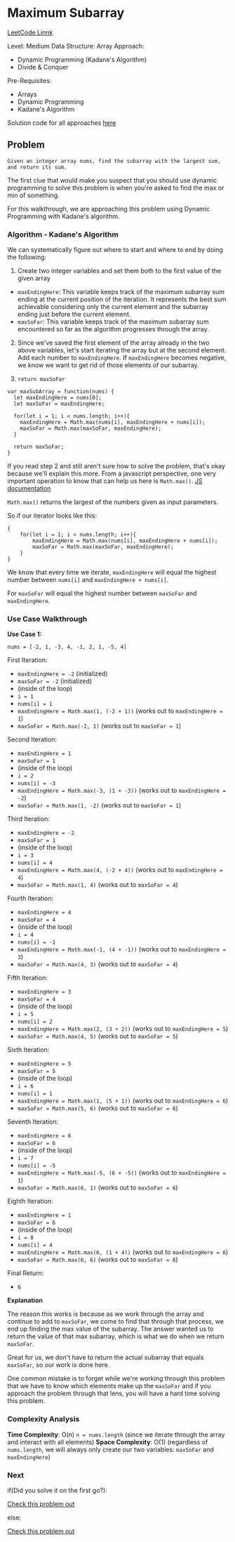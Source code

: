 # Maximum Subarray

[LeetCode Linnk](https://leetcode.com/problems/maximum-subarray/)

Level: Medium
Data Structure: Array
Approach: 
* Dynamic Programming (Kadane's Algorithm)
* Divide & Conquer

Pre-Requisites: 
* Arrays
* Dynamic Programming
* Kadane's Algorithm

Solution code for all approaches [here](Maximum-Subarray.js)

## Problem

`Given an integer array nums, find the subarray with the largest sum, and return its sum.`

The first clue that would make you suspect that you should use dynamic programming to solve this problem is when you're asked to find the max or min of something. 

For this walkthrough, we are approaching this problem using Dynamic Programming with Kadane's algorithm.

### Algorithm - Kadane's Algorithm
We can systematically figure out where to start and where to end by doing the following: 

1. Create two integer variables and set them both to the first value of the given array
* `maxEndingHere`: This variable keeps track of the maximum subarray sum ending at the current position of the iteration. It represents the best sum achievable considering only the current element and the subarray ending just before the current element.
* `maxSoFar`: This variable keeps track of the maximum subarray sum encountered so far as the algorithm progresses through the array.

2. Since we've saved the first element of the array already in the two above variables, let's start iterating the array but at the second element. Add each number to `maxEndingHere`. If `maxEndingHere` becomes negative, we know we want to get rid of those elements of our subarray. 

3. `return maxSoFar`


``` 
var maxSubArray = function(nums) {
  let maxEndingHere = nums[0];
  let maxSoFar = maxEndingHere;

  for(let i = 1; i < nums.length; i++){
    maxEndingHere = Math.max(nums[i], maxEndingHere + nums[i]);
    maxSoFar = Math.max(maxSoFar, maxEndingHere);
  }

  return maxSoFar;
} 
```


If you read step 2 and still aren't sure how to solve the problem, that's okay because we'll explain this more. From a javascript perspective, one very important operation to know that can help us here is `Math.max()`. [JS documentation](https://developer.mozilla.org/en-US/docs/Web/JavaScript/Reference/Global_Objects/Math/max)

`Math.max()` returns the largest of the numbers given as input parameters. 

So if our iterator looks like this: 

``` 
{
    for(let i = 1; i < nums.length; i++){
        maxEndingHere = Math.max(nums[i], maxEndingHere + nums[i]);
        maxSoFar = Math.max(maxSoFar, maxEndingHere);
    }
}
```

We know that every time we iterate, `maxEndingHere` will equal the highest number between `nums[i]` and `maxEndingHere + nums[i]`. 

For `maxSoFar` will equal the highest number between `maxSoFar` and `maxEndingHere`.


### Use Case Walkthrough

**Use Case 1:**

`nums = [-2, 1, -3, 4, -1, 2, 1, -5, 4]`

First Iteration:

- `maxEndingHere = -2` (initialized)
- `maxSoFar = -2` (initialized)
- (inside of the loop)
- `i = 1`
- `nums[i] = 1`
- `maxEndingHere = Math.max(1, (-2 + 1))` (works out to `maxEndingHere = 1`)
- `maxSoFar = Math.max(-2, 1)` (works out to `maxSoFar = 1`)

Second Iteration: 

- `maxEndingHere = 1` 
- `maxSoFar = 1`
- (inside of the loop)
- `i = 2`
- `nums[i] = -3`
- `maxEndingHere = Math.max(-3, (1 + -3))` (works out to `maxEndingHere = -2`)
- `maxSoFar = Math.max(1, -2)` (works out to `maxSoFar = 1`)

Third Iteration: 

- `maxEndingHere = -2` 
- `maxSoFar = 1`
- (inside of the loop)
- `i = 3`
- `nums[i] = 4`
- `maxEndingHere = Math.max(4, (-2 + 4))` (works out to `maxEndingHere = 4`)
- `maxSoFar = Math.max(1, 4)` (works out to `maxSoFar = 4`)

Fourth Iteration: 

- `maxEndingHere = 4` 
- `maxSoFar = 4`
- (inside of the loop)
- `i = 4`
- `nums[i] = -1`
- `maxEndingHere = Math.max(-1, (4 + -1))` (works out to `maxEndingHere = 3`)
- `maxSoFar = Math.max(4, 3)` (works out to `maxSoFar = 4`)

Fifth Iteration: 

- `maxEndingHere = 3` 
- `maxSoFar = 4`
- (inside of the loop)
- `i = 5`
- `nums[i] = 2`
- `maxEndingHere = Math.max(2, (3 + 2))` (works out to `maxEndingHere = 5`)
- `maxSoFar = Math.max(4, 5)` (works out to `maxSoFar = 5`)

Sixth Iteration: 

- `maxEndingHere = 5` 
- `maxSoFar = 5`
- (inside of the loop)
- `i = 6`
- `nums[i] = 1`
- `maxEndingHere = Math.max(1, (5 + 1))` (works out to `maxEndingHere = 6`)
- `maxSoFar = Math.max(5, 6)` (works out to `maxSoFar = 6`)

Seventh Iteration: 

- `maxEndingHere = 6` 
- `maxSoFar = 6`
- (inside of the loop)
- `i = 7`
- `nums[i] = -5`
- `maxEndingHere = Math.max(-5, (6 + -5))` (works out to `maxEndingHere = 1`)
- `maxSoFar = Math.max(6, 1)` (works out to `maxSoFar = 6`)

Eighth Iteration: 

- `maxEndingHere = 1` 
- `maxSoFar = 6`
- (inside of the loop)
- `i = 8`
- `nums[i] = 4`
- `maxEndingHere = Math.max(6, (1 + 4))` (works out to `maxEndingHere = 6`)
- `maxSoFar = Math.max(6, 6)` (works out to `maxSoFar = 6`)

Final Return:
- `6`

**Explanation**

The reason this works is because as we work through the array and continue to add to `maxSoFar`, we come to find that through that process, we end up finding the max value of the subarray. The answer wanted us to return the value of that max subarray, which is what we do when we return `maxSoFar`. 

Great for us, we don't have to return the actual subarray that equals `maxSoFar`, so our work is done here. 

One common mistake is to forget while we're working through this problem that we have to know which elements make up the `maxSoFar` and if you approach the problem through that lens, you will have a hard time solving this problem. 


### Complexity Analysis

**Time Complexity**: O(n) `n = nums.length` (since we iterate through the array and interact with all elements)
**Space Complexity**: O(1) (regardless of `nums.length`, we will always only create our two variables: `maxSoFar` and `maxEndingHere`)

### Next

if(Did you solve it on the first go?):

[Check this problem out]()

else:

[Check this problem out]()
